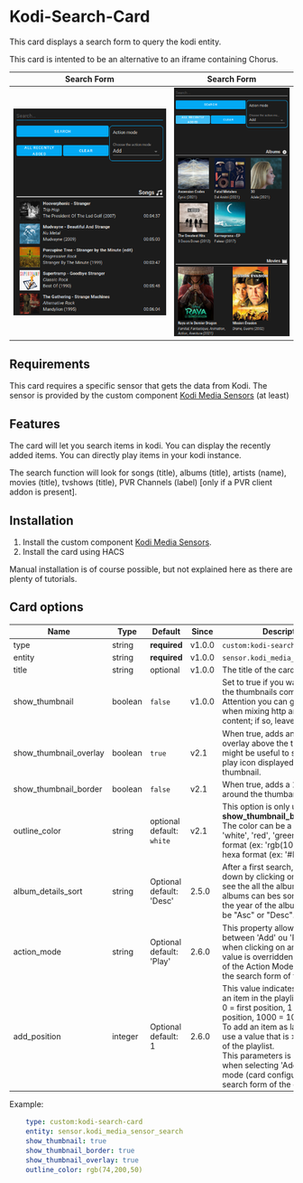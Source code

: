 # Kodi-Search-Card

This card displays a search form to query the kodi entity.

This card is intented to be an alternative to an iframe containing Chorus.

| Search Form | Search Form | 
| ---- | ---- |
| ![Kodi Search Card](./assets/search_result_v2.6_1.png) | ![Kodi Search Card](./assets/search_result_v2.6_2.png) |

## Requirements

This card requires a specific sensor that gets the data from Kodi. The sensor is provided by the custom component [Kodi Media Sensors](https://github.com/jtbgroup/kodi-media-sensors) (at least)

## Features

The card will let you search items in kodi.
You can display the recently added items.
You can directly play items in your kodi instance.

The search function will look for songs (title), albums (title), artists (name), movies (title), tvshows (title), PVR Channels (label) [only if a PVR client addon is present].

## Installation

1. Install the custom component [Kodi Media Sensors](https://github.com/jtbgroup/kodi-media-sensors).
2. Install the card using HACS

Manual installation is of course possible, but not explained here as there are plenty of tutorials.

## Card options

| Name | Type | Default | Since | Description |
|------|------|---------|-------|-------------|
| type | string	| **required** | v1.0.0 | `custom:kodi-search-card` |
| entity | string | **required** | v1.0.0 |  `sensor.kodi_media_sensor_search` |
| title | string | optional | v1.0.0 | The title of the card |
| show_thumbnail | boolean | `false` | v1.0.0 | Set to true if you want to show the thumbnails coming from kodi. Attention you can get problems when mixing http and https content; if so, leave it to false. |
| show_thumbnail_overlay| boolean | `true` | v2.1 | When true, adds an lightgrey overlay above the thumbnail; this might be useful to see better the play icon displayed above the thumbnail.
| show_thumbnail_border | boolean | `false` | v2.1 | When true, adds a 1px border around the thumbanils.
| outline_color | string | optional<br/>default: `white` | v2.1 | This option is only used when **show_thumbnail_border** is true. The color can be a string (ex: 'white', 'red', 'green', ... ), rgb format (ex: 'rgb(10, 12, 250)') or hexa format (ex: '#EE22FF').
| album_details_sort | string | Optional<br/> default: 'Desc' | 2.5.0 | After a first search, you can drill down by clicking on an artist to see the all the albums. This list of albums can bes sorted based on the year of the album. Values can be "Asc" or "Desc". |
| action_mode | string | Optional <br /> default: 'Play'| 2.6.0 | This property allows to choose between 'Add' ou 'Play' as action when clicking on an item. The value is overridden by the value of the Action Mode component in the search form of the card. |
| add_position | integer | Optional<br /> default: 1 | 2.6.0 | This value indicates where to add an item in the playlist.<br/>0 = first position, 1 = second position, 1000 = 1001th position. To add an item as last position, use a value that is > than the size of the playlist.<br/> This parameters is only useful when selecting 'Add' as action mode (card configuration and/or search form of the card) |

Example:

``` yaml
    type: custom:kodi-search-card
    entity: sensor.kodi_media_sensor_search
    show_thumbnail: true
    show_thumbnail_border: true
    show_thumbnail_overlay: true
    outline_color: rgb(74,200,50)
```
